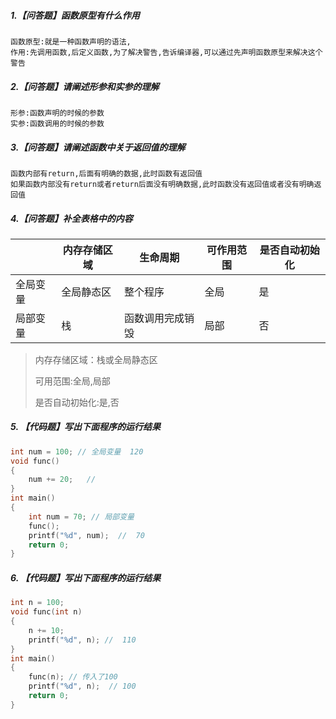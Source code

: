 ##### 1.【问答题】函数原型有什么作用

```
函数原型:就是一种函数声明的语法,
作用:先调用函数,后定义函数,为了解决警告,告诉编译器,可以通过先声明函数原型来解决这个警告
```

##### 2.【问答题】请阐述形参和实参的理解

```
形参:函数声明的时候的参数
实参:函数调用的时候的参数
```

##### 3.【问答题】请阐述函数中关于返回值的理解

```
函数内部有return,后面有明确的数据,此时函数有返回值
如果函数内部没有return或者return后面没有明确数据,此时函数没有返回值或者没有明确返回值
```

##### 4.【问答题】补全表格中的内容

|          | 内存存储区域 | 生命周期         | 可作用范围 | 是否自动初始化 |
| -------- | ------------ | ---------------- | ---------- | -------------- |
| 全局变量 | 全局静态区   | 整个程序         | 全局       | 是             |
| 局部变量 | 栈           | 函数调用完成销毁 | 局部       | 否             |

> 内存存储区域：栈或全局静态区
>
> 可用范围:全局,局部
>
> 是否自动初始化:是,否

##### 5. 【代码题】写出下面程序的运行结果

```c
int num = 100; // 全局变量  120
void func()
{
    num += 20;   // 
}
int main()
{
    int num = 70; // 局部变量
    func();
    printf("%d", num);  //  70
    return 0;
}
```

##### 6. 【代码题】写出下面程序的运行结果

```c
int n = 100;
void func(int n)
{
    n += 10;  		
    printf("%d", n); //  110
}
int main()
{
    func(n); // 传入了100	
    printf("%d", n);  // 100
    return 0;
}
```
